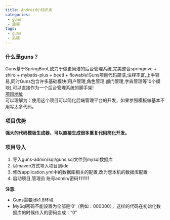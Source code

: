 ```yaml
---
title: Android小知识点
categories:
 - guns
 - 后端
tags:
 - guns
 - 后端
---
```


### 什么是guns？
Guns基于SpringBoot,致力于做更简洁的后台管理系统,完美整合springmvc + shiro + mybatis-plus + beetl + flowable!Guns项目代码简洁,注释丰富,上手容易,同时Guns包含许多基础模块(用户管理,角色管理,部门管理,字典管理等10个模块),可以直接作为一个后台管理系统的脚手架!  
[项目地址](https://github.com/stylefeng/Guns)  
可以理解为：使用这个项目可以简化后端管理平台的开发，如果参照模板做基本不用写太多代码。

### 项目优势
**强大的代码模板生成器，可以直接生成很多重复代码简化开发。**

### 项目导入
1. 导入guns-admin/sql/guns.sql文件到mysql数据库
2. 以maven方式导入项目到ide
3. 修改application.yml中的数据库相关的配置,改为您本机的数据库配置
4. 启动项目,管理员 账号admin/密码111111

**注意:** 
* Guns需要jdk1.8环境
* MySql密码不能设置为全部是‘0’（例如：000000），这样的代码在初始化数据库的时候传入的密码变成：“0”